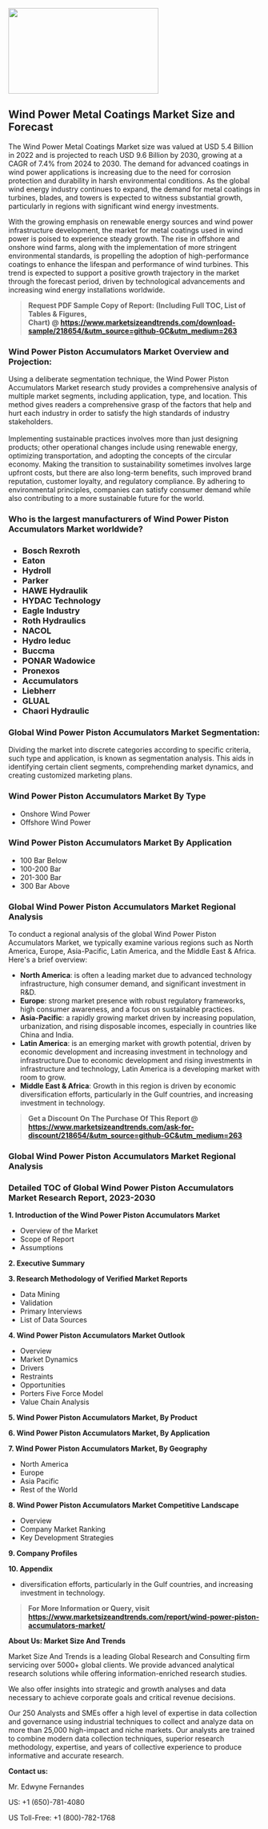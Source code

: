 <p><img class="alignnone size-medium wp-image-20088" src="https://ffe5etoiles.com/wp-content/uploads/2024/12/MST1-300x171.png" alt="" width="300" height="171" /></p><h2>Wind Power Metal Coatings Market Size and Forecast</h2><p>The Wind Power Metal Coatings Market size was valued at USD 5.4 Billion in 2022 and is projected to reach USD 9.6 Billion by 2030, growing at a CAGR of 7.4% from 2024 to 2030. The demand for advanced coatings in wind power applications is increasing due to the need for corrosion protection and durability in harsh environmental conditions. As the global wind energy industry continues to expand, the demand for metal coatings in turbines, blades, and towers is expected to witness substantial growth, particularly in regions with significant wind energy investments.</p><p>With the growing emphasis on renewable energy sources and wind power infrastructure development, the market for metal coatings used in wind power is poised to experience steady growth. The rise in offshore and onshore wind farms, along with the implementation of more stringent environmental standards, is propelling the adoption of high-performance coatings to enhance the lifespan and performance of wind turbines. This trend is expected to support a positive growth trajectory in the market through the forecast period, driven by technological advancements and increasing wind energy installations worldwide.</p></p><blockquote id="" class=""><strong>Request PDF Sample Copy of Report: (Including Full TOC, List of Tables &amp; Figures, Chart)&nbsp;@&nbsp;<strong><a href="https://www.marketsizeandtrends.com/download-sample/218654/&utm_source=github-GC&utm_medium=263" target="_blank">https://www.marketsizeandtrends.com/download-sample/218654/&utm_source=github-GC&utm_medium=263</a></strong></strong></blockquote><h3 id="" class="">Wind Power Piston Accumulators Market&nbsp;Overview and Projection:</h3><p id="" class="">Using a deliberate segmentation technique, the Wind Power Piston Accumulators Market research study provides a comprehensive analysis of multiple market segments, including application, type, and location. This method gives readers a comprehensive grasp of the factors that help and hurt each industry in order to satisfy the high standards of industry stakeholders. <br /> <br />Implementing sustainable practices involves more than just designing products; other operational changes include using renewable energy, optimizing transportation, and adopting the concepts of the circular economy. Making the transition to sustainability sometimes involves large upfront costs, but there are also long-term benefits, such improved brand reputation, customer loyalty, and regulatory compliance. By adhering to environmental principles, companies can satisfy consumer demand while also contributing to a more sustainable future for the world.</p><h3 id="" class="">Who is the largest manufacturers of&nbsp;Wind Power Piston Accumulators Market worldwide?</h3><h3 class=""><p><ul><li>Bosch Rexroth </li><li> Eaton </li><li> Hydroll </li><li> Parker </li><li> HAWE Hydraulik </li><li> HYDAC Technology </li><li> Eagle Industry </li><li> Roth Hydraulics </li><li> NACOL </li><li> Hydro leduc </li><li> Buccma </li><li> PONAR Wadowice </li><li> Pronexos </li><li> Accumulators </li><li> Liebherr </li><li> GLUAL </li><li> Chaori Hydraulic</li></ul></p></h3><h3 id="" class="">Global&nbsp;Wind Power Piston Accumulators Market Segmentation:</h3><p id="" class="">Dividing the market into discrete categories according to specific criteria, such type and application, is known as segmentation analysis. This aids in identifying certain client segments, comprehending market dynamics, and creating customized marketing plans.</p><h3 id="" class="">Wind Power Piston Accumulators Market&nbsp;By Type</h3><p><p><ul><li>Onshore Wind Power</li><li> Offshore Wind Power</p></li></ul></p></p><h3 id="" class="">Wind Power Piston Accumulators Market&nbsp;By Application</h3><p class=""><p><ul><li>100 Bar Below</li><li> 100-200 Bar</li><li> 201-300 Bar</li><li> 300 Bar Above</li></ul></p></p><h3 id="" class="">Global Wind Power Piston Accumulators Market Regional Analysis</h3><p id="" class="">To conduct a regional analysis of the global Wind Power Piston Accumulators Market, we typically examine various regions such as North America, Europe, Asia-Pacific, Latin America, and the Middle East &amp; Africa. Here's a brief overview:</p><ul><li><strong>North America</strong>: is often a leading market due to advanced technology infrastructure, high consumer demand, and significant investment in R&amp;D.</li><li><strong>Europe</strong>: strong market presence with robust regulatory frameworks, high consumer awareness, and a focus on sustainable practices.</li><li><strong>Asia-Pacific</strong>: a rapidly growing market driven by increasing population, urbanization, and rising disposable incomes, especially in countries like China and India.</li><li><strong>Latin America</strong>: is an emerging market with growth potential, driven by economic development and increasing investment in technology and infrastructure.Due to economic development and rising investments in infrastructure and technology, Latin America is a developing market with room to grow.</li><li><strong>Middle East &amp; Africa</strong>: Growth in this region is driven by economic diversification efforts, particularly in the Gulf countries, and increasing investment in technology.</li></ul><blockquote id="" class=""><strong>Get a Discount On The Purchase Of This Report @ <strong><a href="https://www.marketsizeandtrends.com/ask-for-discount/218654/&utm_source=github-GC&utm_medium=263" target="_blank">https://www.marketsizeandtrends.com/ask-for-discount/218654/&utm_source=github-GC&utm_medium=263</a></strong></strong></blockquote><h3 id="" class="">Global Wind Power Piston Accumulators Market Regional Analysis</h3><h3 id="" class="">Detailed TOC of Global Wind Power Piston Accumulators Market Research Report, 2023-2030</h3><p id="" class=""><strong>1. Introduction of the Wind Power Piston Accumulators Market</strong></p><ul><li>Overview of the Market</li><li>Scope of Report</li><li>Assumptions</li></ul><p id="" class=""><strong>2. Executive Summary</strong></p><p id="" class=""><strong>3. Research Methodology of Verified Market Reports</strong></p><ul><li>Data Mining</li><li>Validation</li><li>Primary Interviews</li><li>List of Data Sources</li></ul><p id="" class=""><strong>4. Wind Power Piston Accumulators Market Outlook</strong></p><ul><li>Overview</li><li>Market Dynamics</li><li>Drivers</li><li>Restraints</li><li>Opportunities</li><li>Porters Five Force Model</li><li>Value Chain Analysis</li></ul><p id="" class=""><strong>5. Wind Power Piston Accumulators Market, By Product</strong></p><p id="" class=""><strong>6. Wind Power Piston Accumulators Market, By Application</strong></p><p id="" class=""><strong>7. Wind Power Piston Accumulators Market, By Geography</strong></p><ul><li>North America</li><li>Europe</li><li>Asia Pacific</li><li>Rest of the World</li></ul><p id="" class=""><strong>8. Wind Power Piston Accumulators Market Competitive Landscape</strong></p><ul><li>Overview</li><li>Company Market Ranking</li><li>Key Development Strategies</li></ul><p id="" class=""><strong>9. Company Profiles</strong></p><p id="" class=""><strong>10. Appendix</strong></p><ul><li>diversification efforts, particularly in the Gulf countries, and increasing investment in technology.</li></ul><blockquote id="" class=""><strong>For More Information or Query, visit <strong><strong><a href="https://www.marketsizeandtrends.com/report/wind-power-piston-accumulators-market/" target="_blank">https://www.marketsizeandtrends.com/report/wind-power-piston-accumulators-market/</a></strong></strong></strong></blockquote><p id="" class=""><strong>About Us: Market Size And Trends</strong></p><p id="" class="">Market Size And Trends is a leading Global Research and Consulting firm servicing over 5000+ global clients. We provide advanced analytical research solutions while offering information-enriched research studies.</p><p id="" class="">We also offer insights into strategic and growth analyses and data necessary to achieve corporate goals and critical revenue decisions.</p><p id="" class="">Our 250 Analysts and SMEs offer a high level of expertise in data collection and governance using industrial techniques to collect and analyze data on more than 25,000 high-impact and niche markets. Our analysts are trained to combine modern data collection techniques, superior research methodology, expertise, and years of collective experience to produce informative and accurate research.</p><p id="" class=""><strong>Contact us:</strong></p><p id="" class="">Mr. Edwyne Fernandes</p><p id="" class="">US: +1 (650)-781-4080</p><p id="" class="">US Toll-Free: +1 (800)-782-1768</p>
